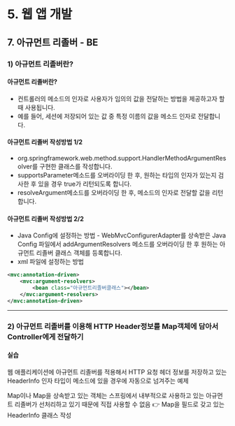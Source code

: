 # 5. 웹 앱 개발

## 7. 아규먼트 리졸버 - BE

### 1) 아규먼트 리졸버란?

#### **아규먼트 리졸버란?**

- 컨트롤러의 메소드의 인자로 사용자가 임의의 값을 전달하는 방법을 제공하고자 할 때 사용됩니다.
- 예를 들어, 세션에 저장되어 있는 값 중 특정 이름의 값을 메소드 인자로 전달합니다.

 

#### **아규먼트 리졸버 작성방법 1/2**

- org.springframework.web.method.support.HandlerMethodArgumentResolver를 구현한 클래스를 작성합니다.
- supportsParameter메소드를 오버라이딩 한 후, 원하는 타입의 인자가 있는지 검사한 후 있을 경우 true가 리턴되도록 합니다.
- resolveArgument메소드를 오버라이딩 한 후, 메소드의 인자로 전달할 값을 리턴합니다.



#### **아규먼트 리졸버 작성방법 2/2**

- Java Config에 설정하는 방법
  \- WebMvcConfigurerAdapter를 상속받은 Java Config 파일에서 addArgumentResolvers 메소드를 오버라이딩 한 후 원하는 아규먼트 리졸버 클래스 객체를 등록합니다.
- xml 파일에 설정하는 방법

```xml
<mvc:annotation-driven>
    <mvc:argument-resolvers>
        <bean class="아규먼트리졸버클래스"></bean>      
    </mvc:argument-resolvers>
</mvc:annotation-driven>
```



***



### 2) 아규먼트 리졸버를 이용해 HTTP Header정보를 Map객체에 담아서 Controller에게 전달하기

#### 실습

웹 애플리케이션에 아규먼트 리졸버를 적용해서 HTTP 요청 헤더 정보를 저장하고 있는 HeaderInfo 인자 타입이 메소드에 있을 경우에 자동으로 넘겨주는 예제

Map이나 Map을 상속받고 있는 객체는 스프링에서 내부적으로 사용하고 있는 아규먼트 리졸버가 선처리하고 있기 때문에 직접 사용할 수 없음 👉 Map을 필드로 갖고 있는 HeaderInfo 클래스 작성

